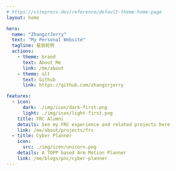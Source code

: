 ```yaml
---
# https://vitepress.dev/reference/default-theme-home-page
layout: home

hero:
  name: "ZhangzrJerry"
  text: "My Personal Website"
  tagline: 星辰轮转
  actions:
    - theme: brand
      text: About Me
      link: /me/about
    - theme: alt
      text: Github
      link: https://github.com/zhangzrjerry

features:
  - icon:
      dark: ./img/icon/dark-first.png
      light: ./img/icon/light-first.png
    title: FRC Alumni
    details: See my FRC experience and related projects here
    link: /me/about/projects/frc
  - title: Cyber Planner
    icon:
      src: ./img/icon/unicorn.png
    details: A TOPP based Arm Motion Planner
    link: /me/blogs/pnc/cyber-planner
---
```


<div style="display:none;">
<img src="//www.clustrmaps.com/map_v2.png?d=N1xcGfMiyGqEOR9TZz2PRIL6pBhRmMh98RoCJonFmW4&cl=ffffff">
</div>
